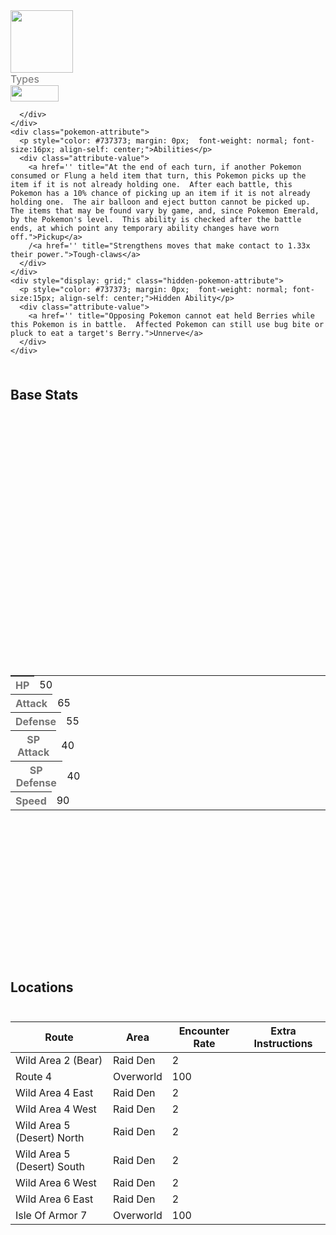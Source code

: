 <div class="pokemon-attribute-container">
  <img src="../../img/pokemon/meowth-galarian.png" width="100"/>

  <div style="display: grid; grid-template-rows: 1fr 1fr 1fr; row-gap: 0.5rem;">
    <div class="pokemon-attribute">
      <p style="color: #737373; margin: 0px; font-weight: normal; font-size: 16px; align-self: center;">Types</p>
      <div class="attribute-value" style="column-gap: 0.5rem;">
        <img src='../../img/types/steel.png' style='width: 77px; height: 26px;'/>
        
      </div>
    </div>
    <div class="pokemon-attribute">
      <p style="color: #737373; margin: 0px;  font-weight: normal; font-size:16px; align-self: center;">Abilities</p>
      <div class="attribute-value">
        <a href='' title="At the end of each turn, if another Pokemon consumed or Flung a held item that turn, this Pokemon picks up the item if it is not already holding one.  After each battle, this Pokemon has a 10% chance of picking up an item if it is not already holding one.  The air balloon and eject button cannot be picked up.  The items that may be found vary by game, and, since Pokemon Emerald, by the Pokemon's level.  This ability is checked after the battle ends, at which point any temporary ability changes have worn off.">Pickup</a>
        /<a href='' title="Strengthens moves that make contact to 1.33x their power.">Tough-claws</a>
      </div>
    </div>
    <div style="display: grid;" class="hidden-pokemon-attribute">
      <p style="color: #737373; margin: 0px;  font-weight: normal; font-size:15px; align-self: center;">Hidden Ability</p>
      <div class="attribute-value">
        <a href='' title="Opposing Pokemon cannot eat held Berries while this Pokemon is in battle.  Affected Pokemon can still use bug bite or pluck to eat a target's Berry.">Unnerve</a>
      </div>
    </div>
  </div>
</div>

## Base Stats
<table style="width: 100%">
  <tbody style="width: 100%;">
    <tr style="display: flex; align-items: center;">
      <th style="color: #737373;" >HP</th>
      <td style="border-top: none; width: 70px">50</td>
      <td style="width: 100%; min-width: 450px; border-top: none;">
        <div style="width: 19%;" class="ranking-bar rank-2">
        </div>
      </td>
    </tr>
    <tr style="display: flex; align-items: center;">
      <th style="color: #737373;">Attack</th>
      <td style="border-top: none; width: 70px">65</td>
      <td style="width: 100%; min-width: 450px; border-top: none;">
        <div style="width: 25%;" class="ranking-bar rank-3">
        </div>
      </td>
    </tr>
    <tr style="display: flex; align-items: center;">
      <th style="color: #737373;">Defense</th>
      <td style="border-top: none; width: 70px">55</td>
      <td style="width: 100%; min-width: 450px; border-top: none;">
        <div style="width: 21%;" class="ranking-bar rank-3">
        </div>
      </td>
    </tr>
    <tr style="display: flex; align-items: center;">
      <th style="color: #737373;">SP Attack</th>
      <td style="border-top: none; width: 70px">40</td>
      <td style="width: 100%; min-width: 450px; border-top: none;">
        <div style="width: 15%;" class="ranking-bar rank-2">
        </div>
      </td>
    </tr>
    <tr style="display: flex; align-items: center;">
      <th style="color: #737373;">SP Defense</th>
      <td style="border-top: none; width: 70px">40</td>
      <td style="width: 100%; min-width: 450px; border-top: none;">
        <div style="width: 15%;" class="ranking-bar rank-2">
        </div>
      </td>
    </tr>
    <tr style="display: flex; align-items: center;">
      <th style="color: #737373;">Speed</th>
      <td style="border-top: none; width: 70px">90</td>
      <td style="width: 100%; min-width: 450px; border-top: none;">
        <div style="width: 35%;" class="ranking-bar rank-4">
        </div>
      </td>
    </tr>
  </tbody>
</table>



## Locations
| Route                      | Area      | Encounter Rate | Extra Instructions |
| -------------------------- | --------- | -------------- | ------------------ |
| Wild Area 2 (Bear)         | Raid Den  | 2              |                    |
| Route 4                    | Overworld | 100            |                    |
| Wild Area 4 East           | Raid Den  | 2              |                    |
| Wild Area 4 West           | Raid Den  | 2              |                    |
| Wild Area 5 (Desert) North | Raid Den  | 2              |                    |
| Wild Area 5 (Desert) South | Raid Den  | 2              |                    |
| Wild Area 6 West           | Raid Den  | 2              |                    |
| Wild Area 6 East           | Raid Den  | 2              |                    |
| Isle Of Armor 7            | Overworld | 100            |                    |
        

